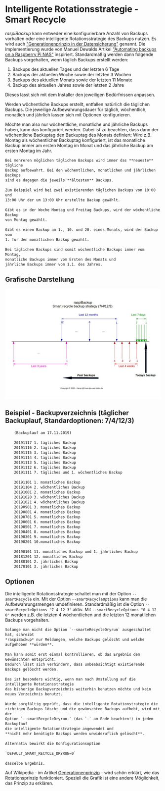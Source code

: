 # Intelligente Rotationsstrategie - Smart Recycle

*raspiBackup* kann entweder eine konfigurierbare Anzahl von Backups vorhalten oder eine intelligente
Rotationsstrategie des Backups nutzen. Es wird auch ["Generationenprinzip in
der Datensicherung"](https://de.wikipedia.org/wiki/Generationenprinzip) genannt. Die Implementierung wurde von Manuel Dewalds
Artikel ["Automating backups on a Raspberry Pi NAS"](https://opensource.com/article/18/8/automate-backups-raspberry-pi) inspiriert.
Standardmäßig werden dann folgende Backups vorgehalten,
wenn täglich Backups erstellt werden:

  1. Backups des aktuellen Tages und der letzten 6 Tage
  2. Backups der aktuellen Woche sowie der letzten 3 Wochen
  3. Backups des aktuellen Monats sowie der letzten 11 Monate
  4. Backup des aktuellen Jahres sowie der letzten 2 Jahre

Dieses lässt sich mit dem Installer den jeweiligen Bedürfnissen anpassen.

Werden wöchentliche Backups erstellt, entfallen natürlich die täglichen Backups.
Die jeweilige Aufbewahrungsdauer für täglich, wöchentlich, monatlich und
jährlich lassen sich mit Optionen konfigurieren.

Möchte man also nur wöchentliche, monatliche und jährliche Backups haben, kann
das konfiguriert werden. Dabei ist zu beachten, dass dann der wöchentliche
Backuptag den Backuptag des Monats definiert: Wird z.B. Montag als
wöchentlicher Backuptag konfiguriert, ist das monatliche Backup immer am ersten
Montag im Monat und das jährliche Backup am ersten Montag im Jahr.

``` admonish info title="Hinweis"
Bei mehreren möglichen täglichen Backups wird immer das **neueste** tägliche
Backup aufbewahrt. Bei den wöchentlichen, monatlichen und jährlichen Backups
sind es dagegen die jeweils **ältesten** Backups.

Zum Beispiel wird bei zwei existierenden täglichen Backups von 10:00 und
13:00 Uhr der um 13:00 Uhr erstellte Backup gewählt.

Gibt es in der Woche Montag und Freitag Backups, wird der wöchentliche Backup
von Montag gewählt.

Gibt es einen Backup am 1., 10. und 20. eines Monats, wird der Backup vom
1. für den monatlichen Backup gewählt.

Bei täglichen Backups sind somit wöchentliche Backups immer vom Montag,
monatliche Backups immer vom Ersten des Monats und
jährliche Backups immer vom 1.1. des Jahres.
```

[.status]: review-comment "Generell: Heißt es 'der Backup' oder 'das Backup'???"

## Grafische Darstellung

![smartStrategy](images/smartStrategy.jpg)


## Beispiel - Backupverzeichnis (täglicher Backuplauf, Standardoptionen: 7/4/12/3)

```
    (Backuplauf am 17.11.2019)

    20191117 1. tägliches Backup
    20191116 2. tägliches Backup
    20191115 3. tägliches Backup
    20191114 4. tägliches Backup
    20191113 5. tägliches Backup
    20191112 6. tägliches Backup
    20191111 7. tägliches und 1. wöchentliches Backup

    20191101 1. monatliches Backup
    20191104 2. wöchentliches Backup
    20191001 2. monatliches Backup
    20191028 3. wöchentliches Backup
    20191021 4. wöchentliches Backup
    20190901 3. monatliches Backup
    20190801 4. monatliches Backup
    20190701 5. monatliches Backup
    20190601 6. monatliches Backup
    20190501 7. monatliches Backup
    20190401 8. monatliches Backup
    20190301 9. monatliches Backup
    20190201 10.monatliches Backup

    20190101 11. monatliches Backup und 1. jährliches Backup
    20181201 12. monatliches Backup
    20180101 2. jährliches Backup
    20170101 3. jährliches Backup
```

## Optionen

Die intelligente Rotationsstrategie schaltet man mit der Option `--smartRecycle` ein.
Mit der Option `--smartRecycleOptions` kann man die Aufbewahrungsmengen umdefinieren.
Standardmäßig ist die Option `--smartRecycleOptions "7 4 12 3"` aktiv.
Mit `--smartRecycleOptions "0 4 12 0"` werden z.B. die letzten 4
wöchentlichen und die letzten 12 monatlichen Backups vorgehalten.

``` admonish caution title="Wichtiger Hinweis"
Solange man nicht die Option `--smarteRecycleDryrun` ausgeschaltet hat, schreibt
*raspiBackup* nur Meldungen, welche Backups gelöscht und welche aufgehoben **würden**.

Man kann somit erst einmal kontrollieren, ob das Ergebnis dem Gewünschten entspricht.
Dadurch lässt sich verhindern, dass unbeabsichtigt existierende Backups gelöscht werden.

Das ist besonders wichtig, wenn man nach Umstellung auf die intelligente Rotationsstrategie
das bisherige Backupverzeichnis weiterhin benutzen möchte und kein neues Verzeichnis benutzt.

Wurde sorgfältig geprüft, dass die intelligente Rotationstrategie die
richtigen Backups löscht und die gewünschten Backups aufhebt, wird mit der
Option `--smartRecycleDryrun-` (das `-` am Ende beachten!) in jedem Backuplauf
die intelligente Rotationstrategie angewendet und
**nicht mehr benötigte Backups werden unwideruflich gelöscht**.

Alternativ bewirkt die Konfigurationsoption

`DEFAULT_SMART_RECYCLE_DRYRUN=0`

dasselbe Ergebnis.
```

Auf Wikipedia - im Artikel [Generationenprinzip](https://de.wikipedia.org/wiki/Generationenprinzip) - wird schön erklärt,
wie das Rotationsprinzip funktioniert.
Speziell die Grafik ist eine andere Möglichkeit, das Prinzip zu erklären.


[.status]: rst
[.source]: https://www.linux-tips-and-tricks.de/de/rotationsstrategie
[.source]: https://www.linux-tips-and-tricks.de/en/smart-recycle

